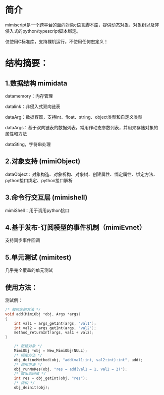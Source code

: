 # 简介
mimiscript是一个跨平台的面向对象c语言脚本库，提供动态对象，对象树以及非侵入式的python/typescript脚本绑定。

仅使用C标准库，支持裸机运行，不使用任何宏定义！

# 结构摘要：

## 1.数据结构 mimidata
datamemory：内存管理

datalink：非侵入式双向链表

dataArg：数据容器，支持int、float、string、object类型和自定义类型

dataArgs：基于双向链表的数据列表，常用作动态参数列表，并用来存储对象的属性和方法

dataSting，字符串处理

## 2.对象支持 (mimiObject) 
dataObject：对象构造、对象析构、对象树、创建属性、绑定属性、绑定方法、python接口绑定、python接口解析

## 3.命令行交互层 (mimishell) 
mimiShell：用于调用python接口

## 4.基于发布-订阅模型的事件机制（mimiEvnet）
支持同步事件回调

## 5.单元测试 (mimitest) 
几乎完全覆盖的单元测试

## 使用方法：

测试例：
``` c
/* 被绑定的方法 */
void add(MimiObj *obj, Args *args)
{
    int val1 = args_getInt(args, "val1");
    int val2 = args_getInt(args, "val2");
    method_returnInt(args, val1 + val2);
}
```
``` c
    /* 新建对象 */
    MimiObj *obj = New_MimiObj(NULL);
    /* 绑定方法 */
    obj_defineMethod(obj, "add(val1:int, val2:int):int", add);
    /* 调用方法 */
    obj_runNoRes(obj, "res = add(val1 = 1, val2 = 2)");
    /* 取出返回值 */
    int res = obj_getInt(obj, "res");
    /* 析构 */
    obj_deinit(obj);
```
